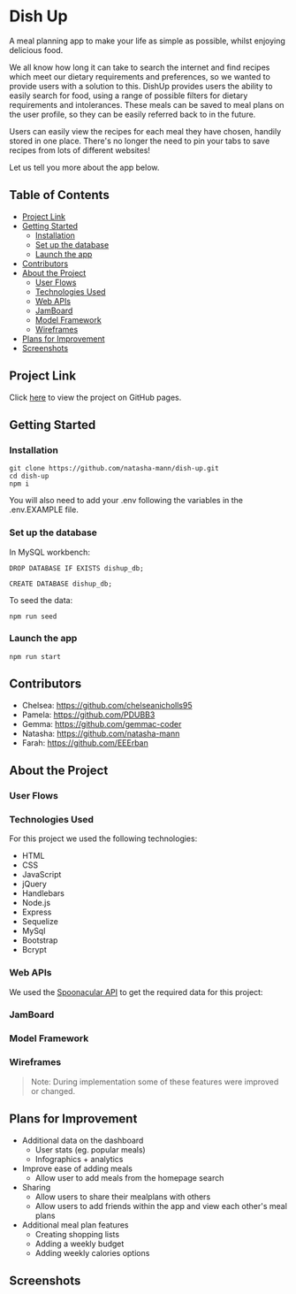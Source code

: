 <h1> Dish Up  </h1>

A meal planning app to make your life as simple as possible, whilst enjoying delicious food.

We all know how long it can take to search the internet and find recipes which meet our dietary requirements and preferences, so we wanted to provide users with a solution to this. DishUp provides users the ability to easily search for food, using a range of possible filters for dietary requirements and intolerances. These meals can be saved to meal plans on the user profile, so they can be easily referred back to in the future.

Users can easily view the recipes for each meal they have chosen, handily stored in one place. There's no longer the need to pin your tabs to save recipes from lots of different websites!

Let us tell you more about the app below.

<h2> Table of Contents </h2>

- [Project Link](#project-link)
- [Getting Started](#getting-started)
  - [Installation](#installation)
  - [Set up the database](#set-up-the-database)
  - [Launch the app](#launch-the-app)
- [Contributors](#contributors)
- [About the Project](#about-the-project)
  - [User Flows](#user-flows)
  - [Technologies Used](#technologies-used)
  - [Web APIs](#web-apis)
  - [JamBoard](#jamboard)
  - [Model Framework](#model-framework)
  - [Wireframes](#wireframes)
- [Plans for Improvement](#plans-for-improvement)
- [Screenshots](#screenshots)

## Project Link

Click [here](https://natasha-mann.github.io/dish-up/) to view the project on GitHub pages.

## Getting Started

### Installation

```
git clone https://github.com/natasha-mann/dish-up.git
cd dish-up
npm i
```

You will also need to add your .env following the variables in the .env.EXAMPLE file.

### Set up the database

In MySQL workbench:

```
DROP DATABASE IF EXISTS dishup_db;

CREATE DATABASE dishup_db;
```

To seed the data:

```
npm run seed
```

### Launch the app

```
npm run start

```

## Contributors

- Chelsea: https://github.com/chelseanicholls95
- Pamela: https://github.com/PDUBB3
- Gemma: https://github.com/gemmac-coder
- Natasha: https://github.com/natasha-mann
- Farah: https://github.com/EEErban

## About the Project

### User Flows

### Technologies Used

For this project we used the following technologies:

- HTML
- CSS
- JavaScript
- jQuery
- Handlebars
- Node.js
- Express
- Sequelize
- MySql
- Bootstrap
- Bcrypt

### Web APIs

We used the [Spoonacular API](https://spoonacular.com/food-api) to get the required data for this project:

### JamBoard

### Model Framework

### Wireframes

> Note:
> During implementation some of these features were improved or changed.

## Plans for Improvement

- Additional data on the dashboard
  - User stats (eg. popular meals)
  - Infographics + analytics
- Improve ease of adding meals
  - Allow user to add meals from the homepage search
- Sharing
  - Allow users to share their mealplans with others
  - Allow users to add friends within the app and view each other's meal plans
- Additional meal plan features
  - Creating shopping lists
  - Adding a weekly budget
  - Adding weekly calories options

## Screenshots
